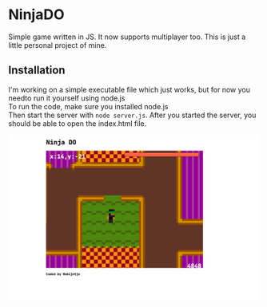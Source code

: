 # NinjaDO

Simple game written in JS. It now supports multiplayer too.
This is just a little personal project of mine.

## Installation

I'm working on a simple executable file which just works, but for now you needto run it yourself using node.js<br>
To run the code, make sure you installed node.js<br>
Then start the server with ```node server.js```.
After you started the server, you should be able to open the index.html file.

![screenshot](client/assets/screenshot.png)
